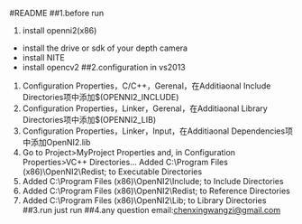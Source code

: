 #README
##1.before run
1. install openni2(x86)
- install the drive or sdk of your depth camera
- install NITE
- install opencv2
##2.configuration in vs2013
1. Configuration Properties，C/C++，Gerenal，在Additiaonal Include Directories项中添加$(OPENNI2_INCLUDE)
2. Configuration Properties，Linker，Gerenal，在Additiaonal Library Directories项中添加$(OPENNI2_LIB)
3. Configuration Properties，Linker，Input，在Additiaonal Dependencies项中添加OpenNI2.lib
4. Go to Project>MyProject Properties and, in Configuration Properties>VC++ Directories...
Added C:\Program Files (x86)\OpenNI2\Redist\; to Executable Directories
5. Added C:\Program Files (x86)\OpenNI2\Include\; to Include Directories
6. Added C:\Program Files (x86)\OpenNI2\Redist\; to Reference Directories
7. Added C:\Program Files (x86)\OpenNI2\Lib\; to Library Directories
##3.run
just run
##4.any question
email:chenxingwangzi@gmail.com